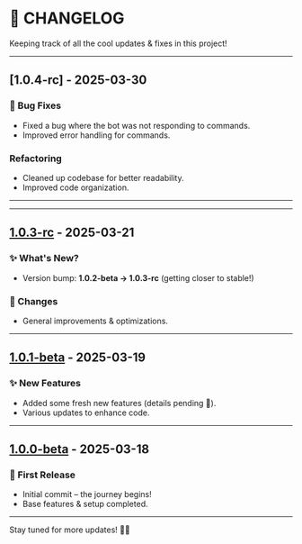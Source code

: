 # 🚀 CHANGELOG

Keeping track of all the cool updates & fixes in this project!

---

## [1.0.4-rc] - 2025-03-30

### 🐛 Bug Fixes

- Fixed a bug where the bot was not responding to commands.
- Improved error handling for commands.

### Refactoring

- Cleaned up codebase for better readability.
- Improved code organization.

---

---

## [1.0.3-rc](https://github.com/seaavey/Whatsapp-BOT/tree/ae2e6bc4996e82c828ecaf172a9465890cf36350) - 2025-03-21

### ✨ What's New?

- Version bump: **1.0.2-beta → 1.0.3-rc** (getting closer to stable!)

### 🔄 Changes

- General improvements & optimizations.

---

## [1.0.1-beta](https://github.com/seaavey/Whatsapp-BOT/tree/2a6c8c410a2870b5198a11ac3a091a44edf52f42) - 2025-03-19

### ✨ New Features

- Added some fresh new features (details pending 👀).
- Various updates to enhance code.

---

## [1.0.0-beta](https://github.com/seaavey/Whatsapp-BOT/tree/017243d4694508ab45553fd8d21db0e62849f92f) - 2025-03-18

### 🚀 First Release

- Initial commit – the journey begins!
- Base features & setup completed.

---

Stay tuned for more updates! 🚀🔥
